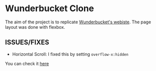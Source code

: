 
# Wunderbucket Clone
The aim of the project is to replicate [Wunderbucket's webiste](https://wunderbucket.io).
The page layout was done with flexbox.

## ISSUES/FIXES
- Horizontal Scroll: I fixed this by setting `overflow-x:hidden`

You can check it [here](https://ikeadeoyin.github.io/Wunderbucket-clone/)
